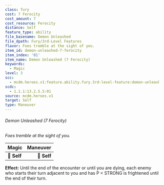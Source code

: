 ```yaml
---
class: fury
cost: 7 Ferocity
cost_amount: 7
cost_resource: Ferocity
distance: Self
feature_type: ability
file_basename: Demon Unleashed
file_dpath: Fury/3rd-Level Features
flavor: Foes tremble at the sight of you.
item_id: demon-unleashed-7-ferocity
item_index: '01'
item_name: Demon Unleashed (7 Ferocity)
keywords:
  - Magic
level: 3
scc:
  - mcdm.heroes.v1:feature.ability.fury.3rd-level-feature:demon-unleashed-7-ferocity
scdc:
  - 1.1.1:13.2.5.5:01
source: mcdm.heroes.v1
target: Self
type: Maneuver
---
```


###### Demon Unleashed (7 Ferocity)

*Foes tremble at the sight of you.*

| **Magic**   | **Maneuver** |
| ----------- | -----------: |
| **📏 Self** |  **🎯 Self** |

**Effect:** Until the end of the encounter or until you are dying, each enemy who starts their turn adjacent to you and has P < STRONG is frightened until the end of their turn.
